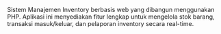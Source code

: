 Sistem Manajemen Inventory berbasis web yang dibangun menggunakan PHP. Aplikasi ini menyediakan fitur lengkap untuk mengelola stok barang, transaksi masuk/keluar, dan pelaporan inventory secara real-time.